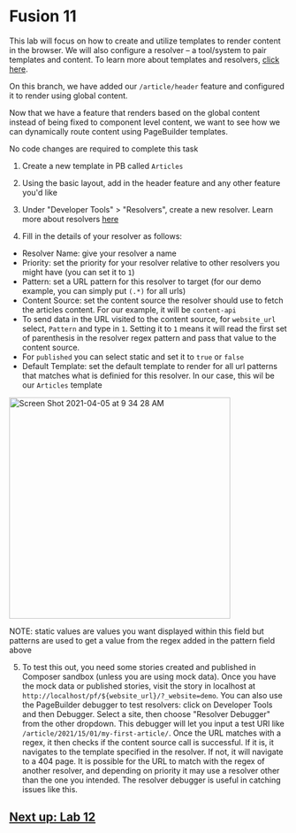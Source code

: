 # Fusion 11
This lab will focus on how to create and utilize templates to render content in the browser. We will also configure a resolver – a tool/system to pair templates and content. To learn more about templates and resolvers, [click here](https://redirector.arcpublishing.com/alc/arc-products/pagebuilder/user-docs/pagebuilder-editor-30-resolvers/).

On this branch, we have added our `/article/header` feature and configured it to render using global content.

Now that we have a feature that renders based on the global content instead of being fixed to component level content, we want to see how we can dynamically route content using PageBuilder templates.

No code changes are required to complete this task

1. Create a new template in PB called `Articles`

2. Using the basic layout, add in the header feature and any other feature you'd like

3. Under "Developer Tools" > "Resolvers", create a new resolver. Learn more about resolvers [here](https://redirector.arcpublishing.com/alc/arc-products/pagebuilder/user-docs/pagebuilder-editor-30-resolvers/)

4. Fill in the details of your resolver as follows:
- Resolver Name: give your resolver a name
- Priority: set the priority for your resolver relative to other resolvers you might have (you can set it to `1`)
- Pattern: set a URL pattern for this resolver to target (for our demo example, you can simply put `(.*)` for all urls)
- Content Source: set the content source the resolver should use to fetch the articles content. For our example, it will be `content-api`
- To send data in the URL visited to the content source, for `website_url` select, `Pattern` and type in `1`. Setting it to `1` means it will read the first set of parenthesis in the resolver regex pattern and pass that value to the content source.
- For `published` you can select static and set it to `true` or `false`
- Default Template: set the default template to render for all url patterns that matches what is definied for this resolver. In our case, this wil be our `Articles` template

<img width="400" alt="Screen Shot 2021-04-05 at 9 34 28 AM" src="https://user-images.githubusercontent.com/39777478/113579318-20cf1a80-95f2-11eb-9f9f-ab425a8557e5.png">

NOTE: static values are values you want displayed within this field but patterns are used to get a value from the regex added in the pattern field above

5. To test this out, you need some stories created and published in Composer sandbox (unless you are using mock data). Once you have the mock data or published stories, visit the story in localhost at `http://localhost/pf/${website_url}/?_website=demo`. You can also use the PageBuilder debugger to test resolvers: click on Developer Tools and then Debugger. Select a site, then choose "Resolver Debugger" from the other dropdown. This debugger will let you input a test URI like `/article/2021/15/01/my-first-article/`. Once the URL matches with a regex, it then checks if the content source call is successful. If it is, it navigates to the template specified in the resolver. If not, it will navigate to a 404 page. It is possible for the URL to match with the regex of another resolver, and depending on priority it may use a resolver other than the one you intended. The resolver debugger is useful in catching issues like this.

## [Next up: Lab 12](https://github.com/wapopartners/Fusion-Training-User-Stories/tree/lab-12)
